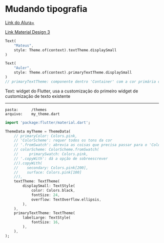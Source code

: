 # Mudando tipografia

[Link do Alura+](https://cursos.alura.com.br/extra/alura-mais/mudando-tipografia-c1562)

[Link Material Design 3](https://m3.material.io/styles/typography/type-scale-tokens)

```dart
Text(
    "Mateus",
    style: Theme.of(context).textTheme.displaySmall
)
```
```dart
Text(
    "Auler",
    style: Theme.of(context).primaryTextTheme.displaySmall
)
// primaryTextTheme: componente dentro 'Container' com a cor primária de fundo
```

Text: widget do Flutter, usa a customização do primeiro widget de customização de texto existente

---
    pasta:      /themes
    arquivo:    my_theme.dart 

```dart
import 'package:flutter/material.dart';

ThemeData myTheme = ThemeData(
    // primaryColor: Colors.pink,
    // 'ColorScheme': requer todos os tons da cor
    // '.fromSwatch': abrevia as coisas que precisa passar para o 'ColorScheme',
    // colorScheme: ColorScheme.fromSwatch(
    //     primarySwatch: Colors.pink,
    // '.copyWith': dá a opção de sobreescrever
    //).copyWith(
    //    secondary: Colors.pink[200],
    //    surface: Colors.pink[100]
    //),
    textTheme: TextTheme(
        displaySmall: TextStyle(
            color: Colors.black,
            fontSize: 24,
            overflow: TextOverflow.ellipsis,
        ),
    ),
    primaryTextTheme: TextTheme(
        labelLarge: TextStyle(
            fontSize: 16,
        ),
    ),    
);
```